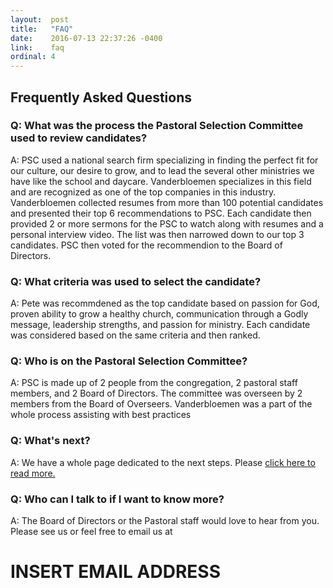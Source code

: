 ```yaml
---
layout:  post
title:   "FAQ"
date:    2016-07-13 22:37:26 -0400
link:    faq
ordinal: 4
---
```


## Frequently Asked Questions

### Q: What was the process the Pastoral Selection Committee used to review candidates?  
A: PSC used a national search firm specializing in finding the perfect fit for our culture, our desire to grow, and to lead the several other ministries we have like the school and daycare.
Vanderbloemen specializes in this field and are recognized as one of the top companies in this industry. Vanderbloemen collected resumes from more than 100 potential candidates and presented their top 6 recommendations to PSC.
Each candidate then provided 2 or more sermons for the PSC to watch along with resumes and a personal interview video. The list was then narrowed down to our top 3 candidates. PSC then voted for the recommendion to the Board of Directors.

### Q: What criteria was used to select the candidate?  
A: Pete was recommdened as the top candidate based on passion for God, proven ability to grow a healthy church, communication through a Godly message, leadership strengths, and passion for ministry.
Each candidate was considered based on the same criteria and then ranked.

### Q: Who is on the Pastoral Selection Committee?  
A: PSC is made up of 2 people from the congregation, 2 pastoral staff members, and 2 Board of Directors. The committee was overseen by 2 members from the Board of Overseers.
Vanderbloemen was a part of the whole process assisting with best practices

### Q: What's next?  
A: We have a whole page dedicated to the next steps. Please [click here to read more.](https://polarismeetthepastor.github.io/#next-steps)  


### Q: Who can I talk to if I want to know more?  
A: The Board of Directors or the Pastoral staff would love to hear from you. Please see us or feel free to email us at
# INSERT EMAIL ADDRESS